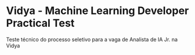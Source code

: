 # Vidya - Machine Learning Developer Practical Test

Teste técnico do processo seletivo para a vaga de Analista de IA Jr. na Vidya
